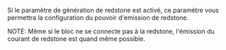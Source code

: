 Si le paramètre de génération de redstone est activé, ce paramètre vous permettra la configuration du pouvoir d'emission de redstone.

NOTE: Même si le bloc ne se connecte pas à la redstone, l'émission du courant de redstone est quand même possible.